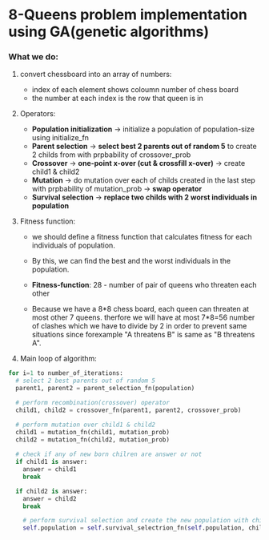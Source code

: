 # 8-Queens problem implementation using GA(genetic algorithms)

### What we do:

1) convert chessboard into an array of numbers:
   - index of each element shows coloumn number of chess board
   - the number at each index is the row that queen is in

2) Operators:
   - **Population initialization** -> initialize a population of population-size using initialize_fn
   - **Parent selection** -> **select best 2 parents out of random 5** to create 2 childs from with prpbability of crossover_prob
   - **Crossover** -> **one-point x-over (cut & crossfill x-over)** -> create child1 & child2
   - **Mutation** -> do mutation over each of childs created in the last step with prpbability of mutation_prob -> **swap operator**
   - **Survival selection** -> **replace two childs with 2 worst individuals in population**

3) Fitness function:
   - we should define a fitness function that calculates fitness for each individuals of population.
   - By this, we can find the best and the worst individuals in the population.
   
   - **Fitness-function**: 28 - number of pair of queens who threaten each other
      
   - Because we have a 8\*8 chess board, each queen can threaten at most other 7 queens. therfore we will have at most 7\*8=56 number of clashes which we have to divide by 2 in order to prevent same situations since forexample "A threatens B" is same as "B threatens A".

4) Main loop of algorithm:
```python
for i=1 to number_of_iterations:
  # select 2 best parents out of random 5
  parent1, parent2 = parent_selection_fn(population)

  # perform recombination(crossover) operator
  child1, child2 = crossover_fn(parent1, parent2, crossover_prob)

  # perform mutation over child1 & child2
  child1 = mutation_fn(child1, mutation_prob)
  child2 = mutation_fn(child2, mutation_prob)
                
  # check if any of new born chilren are answer or not
  if child1 is answer:
    answer = child1
    break

  if child2 is answer:
    answer = child2
    break

    # perform survival selection and create the new population with childs
    self.population = self.survival_selectrion_fn(self.population, child1, child2)
```
